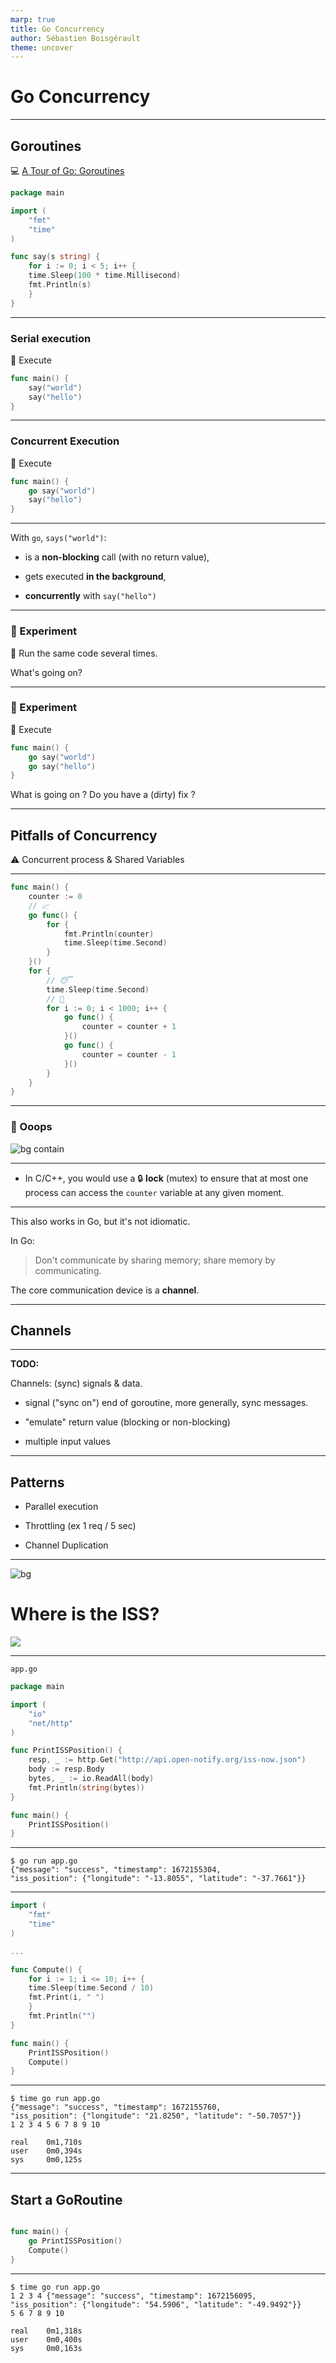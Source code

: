 ```yaml
---
marp: true
title: Go Concurrency
author: Sébastien Boisgérault
theme: uncover
---
```


# Go Concurrency

---

## Goroutines 

💻 [A Tour of Go: Goroutines](https://go.dev/tour/concurrency/1)

```go
package main

import (
    "fmt"
    "time"
)

func say(s string) {
    for i := 0; i < 5; i++ {
    time.Sleep(100 * time.Millisecond)
    fmt.Println(s)
    }
}
```

----

### Serial execution

🚀 Execute

```go
func main() {
    say("world")
    say("hello")
}
```

---

### Concurrent Execution

🚀 Execute

```go
func main() {
    go say("world")
    say("hello")
}
```

---

With `go`, `says("world")`:

  - is a **non-blocking** call (with no return value),

  - gets executed **in the background**,

  - **concurrently** with `say("hello")`

---

### 🧪 Experiment

🚀 Run the same code several times.

What's going on?


---

### 🧪 Experiment

🚀 Execute

```go
func main() {
    go say("world")
    go say("hello")
}
```

What is going on ? Do you have a (dirty) fix ?

---

## Pitfalls of Concurrency

⚠️ Concurrent process & Shared Variables

---

```go
func main() {
    counter := 0
    // 📈
    go func() {
        for {
            fmt.Println(counter)
            time.Sleep(time.Second)
        }
    }()
    for {
        // 😴
        time.Sleep(time.Second)
        // 🔨
        for i := 0; i < 1000; i++ {
            go func() {
                counter = counter + 1
            }()
            go func() {
                counter = counter - 1
            }()
        }
    }
}
```

---

### 🤦 Ooops

![bg contain](images/counter.svg)

---

  - In C/C++, you would use a 🔒 **lock** (mutex) to ensure that at most one process can access the `counter` variable at any given moment.

---

This also works in Go, but it's not idiomatic. 

In Go:

  > Don't communicate by sharing memory; 
  > share memory by communicating.

The core communication device is a **channel**.

---


## Channels

---

**TODO:**

Channels: (sync) signals & data.

  - signal ("sync on") end of goroutine,
    more generally, sync messages.

  - "emulate" return value (blocking or non-blocking)

  - multiple input values

---

## Patterns

  - Parallel execution

  - Throttling (ex 1 req / 5 sec)

  - Channel Duplication

---

![bg](images/nasa-wAkLQnT2TC0-unsplash.jpg)

<!-- _color: white -->

# Where is the ISS?

![](images/ISS-position-browser.png)

---

`app.go`

```go
package main

import (
    "io"
    "net/http"
)

func PrintISSPosition() {
    resp, _ := http.Get("http://api.open-notify.org/iss-now.json")
    body := resp.Body
    bytes, _ := io.ReadAll(body)
    fmt.Println(string(bytes))
}

func main() {
    PrintISSPosition()
}
```

---


```
$ go run app.go 
{"message": "success", "timestamp": 1672155304, 
"iss_position": {"longitude": "-13.8055", "latitude": "-37.7661"}}
```

---

```go
import (
    "fmt"
    "time"
)

...

func Compute() {
    for i := 1; i <= 10; i++ {
    time.Sleep(time.Second / 10)
    fmt.Print(i, " ")
    }
    fmt.Println("")
}

func main() {
    PrintISSPosition()
    Compute()
}

```

---

```
$ time go run app.go 
{"message": "success", "timestamp": 1672155760, 
"iss_position": {"longitude": "21.8250", "latitude": "-50.7057"}}
1 2 3 4 5 6 7 8 9 10 

real    0m1,710s
user    0m0,394s
sys     0m0,125s
```

---

## Start a GoRoutine

```go

func main() {
    go PrintISSPosition()
    Compute()
}

```

---

```
$ time go run app.go 
1 2 3 4 {"message": "success", "timestamp": 1672156095, 
"iss_position": {"longitude": "54.5906", "latitude": "-49.9492"}}
5 6 7 8 9 10 

real    0m1,318s
user    0m0,400s
sys     0m0,163s
```